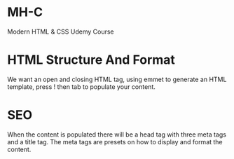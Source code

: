 # MH-C
Modern HTML &amp; CSS Udemy Course

# HTML Structure And Format
We want an open and closing HTML tag, using emmet to generate an HTML template, press ! then tab to populate your content.

# SEO
When the content is populated there will be a head tag with three meta tags and a title tag. The meta tags are presets on how to display and format the content. 

